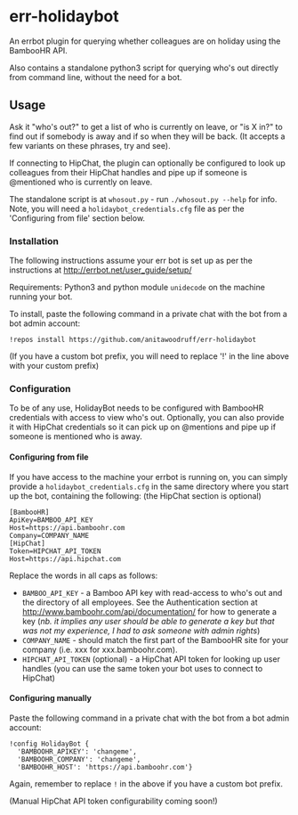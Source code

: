 # err-holidaybot

An errbot plugin for querying whether colleagues are on holiday using the BambooHR API.

Also contains a standalone python3 script for querying who's out directly from command line, without the need for a bot.

## Usage

Ask it "who's out?" to get a list of who is currently on leave, or "is X in?" to find out if somebody is away and if so when they will be back. (It accepts a few variants on these phrases, try and see).

If connecting to HipChat, the plugin can optionally be configured to look up colleagues from their HipChat handles and pipe up if someone is @mentioned who is currently on leave.

The standalone script is at `whosout.py` - run `./whosout.py --help` for info. Note, you will need a `holidaybot_credentials.cfg` file as per the 'Configuring from file' section below.

### Installation

The following instructions assume your err bot is set up as per the instructions at http://errbot.net/user_guide/setup/ 

Requirements: Python3 and python module `unidecode` on the machine running your bot.

To install, paste the following command in a private chat with the bot from a bot admin account:

  `!repos install https://github.com/anitawoodruff/err-holidaybot` 
  
(If you have a custom bot prefix, you will need to replace '!' in the line above with your custom prefix)

### Configuration

To be of any  use, HolidayBot needs to be configured with BambooHR credentials with access to view who's out.
Optionally, you can also provide it with HipChat credentials so it can pick up on @mentions and pipe up if someone is mentioned who is away.

#### Configuring from file

If you have access to the machine your errbot is running on, you can simply provide a `holidaybot_credentials.cfg` in the same directory where you start up the bot, containing the following: (the HipChat section is optional)

    [BambooHR]
    ApiKey=BAMBOO_API_KEY
    Host=https://api.bamboohr.com
    Company=COMPANY_NAME
    [HipChat]
    Token=HIPCHAT_API_TOKEN
    Host=https://api.hipchat.com
    
Replace the words in all caps as follows:

- `BAMBOO_API_KEY` - a Bamboo API key with read-access to who's out and the directory of all employees. See the Authentication section at http://www.bamboohr.com/api/documentation/ for how to generate a key (_nb. it implies any user should be able to generate a key but that was not my experience, I had to ask someone with admin rights_)
- `COMPANY_NAME` - should match the first part of the BambooHR site for your company (i.e. xxx for xxx.bamboohr.com).
- `HIPCHAT_API_TOKEN` (optional) - a HipChat API token for looking up user handles (you can use the same token your bot uses to connect to HipChat)
    
#### Configuring manually

Paste the following command in a private chat with the bot from a bot admin account:

    !config HolidayBot {
      'BAMBOOHR_APIKEY': 'changeme',
      'BAMBOOHR_COMPANY': 'changeme',
      'BAMBOOHR_HOST': 'https://api.bamboohr.com'}

Again, remember to replace `!` in the above if you have a custom bot prefix.

(Manual HipChat API token configurability coming soon!)
